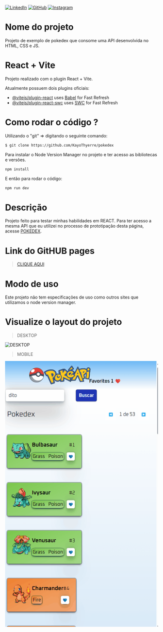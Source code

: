 
[![LinkedIn](https://img.shields.io/badge/LinkedIn-0077B5?style=for-the-badge&logo=linkedin&logoColor=white)](https://www.linkedin.com/in/kayothyerre/)
[![GitHub](https://img.shields.io/badge/GitHub-100000?style=for-the-badge&logo=github&logoColor=white)](https://github.com/KayoThyerre)
[![Instagram](https://img.shields.io/badge/Instagram-E4405F?style=for-the-badge&logo=instagram&logoColor=white)](https://www.instagram.com/kayoalarcon/)
# Nome do projeto

Projeto de exemplo de pokedex que consome uma API desenvolvida no HTML, CSS e JS.

# React + Vite

Projeto realizado com o plugin React + Vite.

Atualmente possuem dois plugins oficiais:

- [@vitejs/plugin-react](https://github.com/vitejs/vite-plugin-react/blob/main/packages/plugin-react/README.md) uses [Babel](https://babeljs.io/) for Fast Refresh
- [@vitejs/plugin-react-swc](https://github.com/vitejs/vite-plugin-react-swc) uses [SWC](https://swc.rs/) for Fast Refresh

# Como rodar o código ?



Utilizando o "git" => digitando o seguinte comando:
````sh
$ git clone https://github.com/KayoThyerre/pokedex

````
Para instalar o Node Version Manager no projeto e ter acesso as bibliotecas e versões.
````sh
npm install

````
E então para rodar o código:
````sh
npm run dev

````

# Descrição

Projeto feito para testar minhas habilidades em REACT.
Para ter acesso a mesma API que eu utilizei no processo de prototipação desta página, acesse <a href="https://pokeapi.co/" target="_blank">POKEDEX</a>.

# Link do GitHUB pages

> [CLIQUE AQUI](https://kayothyerre.github.io/char-select-port/)

# Modo de uso

Este projeto não tem especificações de uso como outros sites que utilizamos o node version manager.

# Visualize o layout do projeto

> DESKTOP
 
![DESKTOP](./src/assets/desktop.gif)


>MOBILE

![DESKTOP](./src/assets/mobile.gif)

